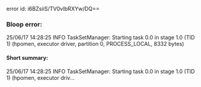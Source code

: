 error id: i6BZsiiS/TV0vIbRXYw/DQ==
### Bloop error:

25/06/17 14:28:25 INFO TaskSetManager: Starting task 0.0 in stage 1.0 (TID 1) (hpomen, executor driver, partition 0, PROCESS_LOCAL, 8332 bytes)
#### Short summary: 

25/06/17 14:28:25 INFO TaskSetManager: Starting task 0.0 in stage 1.0 (TID 1) (hpomen, executor driv...